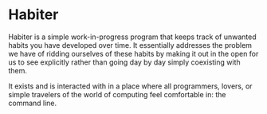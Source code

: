 # Habiter
Habiter is a simple work-in-progress program that keeps track of unwanted habits you have developed over time. It essentially addresses the problem we have of ridding ourselves of these habits by making it out in the open for us to see explicitly rather than going day by day simply coexisting with them. 

It exists and is interacted with in a place where all programmers, lovers, or simple travelers of the world of computing feel comfortable in: the command line.
